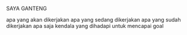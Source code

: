 SAYA GANTENG

apa yang akan dikerjakan
apa yang sedang dikerjakan
apa yang sudah dikerjakan
apa saja kendala yang dihadapi untuk mencapai goal
